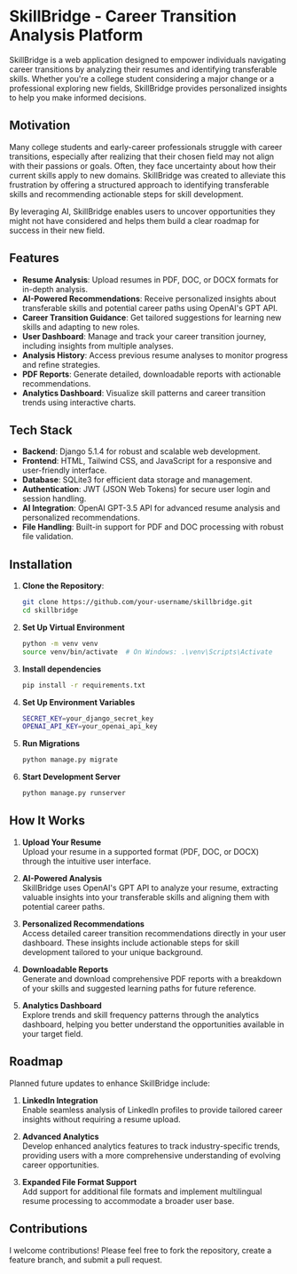 # SkillBridge - Career Transition Analysis Platform  

SkillBridge is a web application designed to empower individuals navigating career transitions by analyzing their resumes and identifying transferable skills. Whether you're a college student considering a major change or a professional exploring new fields, SkillBridge provides personalized insights to help you make informed decisions.  

## Motivation  

Many college students and early-career professionals struggle with career transitions, especially after realizing that their chosen field may not align with their passions or goals. Often, they face uncertainty about how their current skills apply to new domains. SkillBridge was created to alleviate this frustration by offering a structured approach to identifying transferable skills and recommending actionable steps for skill development.  

By leveraging AI, SkillBridge enables users to uncover opportunities they might not have considered and helps them build a clear roadmap for success in their new field.  

## Features  

- **Resume Analysis**: Upload resumes in PDF, DOC, or DOCX formats for in-depth analysis.  
- **AI-Powered Recommendations**: Receive personalized insights about transferable skills and potential career paths using OpenAI's GPT API.  
- **Career Transition Guidance**: Get tailored suggestions for learning new skills and adapting to new roles.  
- **User Dashboard**: Manage and track your career transition journey, including insights from multiple analyses.  
- **Analysis History**: Access previous resume analyses to monitor progress and refine strategies.  
- **PDF Reports**: Generate detailed, downloadable reports with actionable recommendations.  
- **Analytics Dashboard**: Visualize skill patterns and career transition trends using interactive charts.  

## Tech Stack  

- **Backend**: Django 5.1.4 for robust and scalable web development.  
- **Frontend**: HTML, Tailwind CSS, and JavaScript for a responsive and user-friendly interface.  
- **Database**: SQLite3 for efficient data storage and management.  
- **Authentication**: JWT (JSON Web Tokens) for secure user login and session handling.  
- **AI Integration**: OpenAI GPT-3.5 API for advanced resume analysis and personalized recommendations.  
- **File Handling**: Built-in support for PDF and DOC processing with robust file validation.  

## Installation  

1. **Clone the Repository**:  
   ```bash  
   git clone https://github.com/your-username/skillbridge.git  
   cd skillbridge
   
2. **Set Up Virtual Environment**
   ```bash 
   python -m venv venv  
   source venv/bin/activate  # On Windows: .\venv\Scripts\Activate  

3. **Install dependencies**
   ```bash 
   pip install -r requirements.txt  

4. **Set Up Environment Variables**
   ```bash 
   SECRET_KEY=your_django_secret_key  
   OPENAI_API_KEY=your_openai_api_key  

5. **Run Migrations**
   ```bash 
   python manage.py migrate  

6. **Start Development Server**
   ```bash 
   python manage.py runserver

 ## How It Works  

1. **Upload Your Resume**  
   Upload your resume in a supported format (PDF, DOC, or DOCX) through the intuitive user interface.  

2. **AI-Powered Analysis**  
   SkillBridge uses OpenAI's GPT API to analyze your resume, extracting valuable insights into your transferable skills and aligning them with potential career paths.  

3. **Personalized Recommendations**  
   Access detailed career transition recommendations directly in your user dashboard. These insights include actionable steps for skill development tailored to your unique background.  

4. **Downloadable Reports**  
   Generate and download comprehensive PDF reports with a breakdown of your skills and suggested learning paths for future reference.  

5. **Analytics Dashboard**  
   Explore trends and skill frequency patterns through the analytics dashboard, helping you better understand the opportunities available in your target field.  

## Roadmap  

Planned future updates to enhance SkillBridge include:  

1. **LinkedIn Integration**  
   Enable seamless analysis of LinkedIn profiles to provide tailored career insights without requiring a resume upload.  

2. **Advanced Analytics**  
   Develop enhanced analytics features to track industry-specific trends, providing users with a more comprehensive understanding of evolving career opportunities.  

3. **Expanded File Format Support**  
   Add support for additional file formats and implement multilingual resume processing to accommodate a broader user base.  

## Contributions
I welcome contributions! Please feel free to fork the repository, create a feature branch, and submit a pull request.
